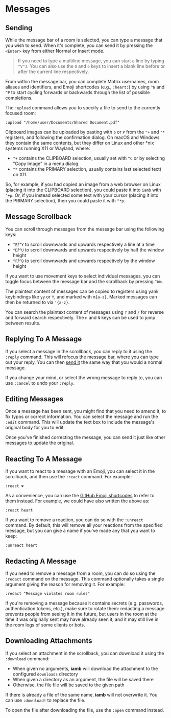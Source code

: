 # Messages

## Sending

While the message bar of a room is selected, you can type a message that you
wish to send. When it's complete, you can send it by pressing the `<Enter>`
key from either Normal or Insert mode.

> If you need to type a multiline message, you can start a line by typing
> `^V^J`.  You can also use the `O` and `o` keys to insert a blank line before
> or after the current line respectively.

From within the message bar, you can complete Matrix usernames, room aliases
and identifiers, and Emoji shortcodes (e.g., `:heart:`) by using `^N` and `^P`
to start cycling forwards or backwards through the list of possible
completions.

The `:upload` command allows you to specify a file to send to the currently
focused room:

```
:upload "/home/user/Documents/Shared Document.pdf"
```

Clipboard images can be uploaded by pasting with `p` or `P` from the `"+` and
`"*` registers, and following the confirmation dialog. On macOS and Windows
they contain the same contents, but they differ on Linux and other \*nix
systems running X11 or Wayland, where:

- `"+` contains the CLIPBOARD selection, usually set with `^C` or by selecting
  "Copy Image" in a menu dialog.
- `"*` contains the PRIMARY selection, usually contains last selected text) on X11.

So, for example, if you had copied an image from a web browser on Linux
(placing it into the CLIPBOARD selection), you could paste it into `iamb` with
`"+p`. Or, if you instead selected some text with your cursor (placing it into
the PRIMARY selection), then you could paste it with `"*p`.

## Message Scrollback

You can scroll through messages from the message bar using the following keys:

- `^E`/`^Y` to scroll downwards and upwards respectively a line at a time
- `^D`/`^U` to scroll downwards and upwards respectively by half the window height
- `^F`/`^B` to scroll downwards and upwards respectively by the window height

If you want to use movement keys to select individual messages, you can toggle
focus between the message bar and the scrollback by pressing `^Wm`.

The plaintext content of messages can be copied to registers using yank
keybindings like `yy` or `Y`, and marked with `m{a-z}`. Marked messages can
then be returned to via `'{a-z}`.

You can search the plaintext content of messages using `?` and `/` for reverse
and forward search respectively. The `n` and `N` keys can be used to jump
between results.

## Replying To A Message

If you select a message in the scrollback, you can reply to it using the
`:reply` command. This will refocus the message bar, where you can type out
your reply. You can then [send it](#sending) the same way that you would a
normal message.

If you change your mind, or select the wrong message to reply to, you can use
`:cancel` to undo your `:reply`.

## Editing Messages

Once a message has been sent, you might find that you need to amend it, to fix
typos or correct information. You can select the message and run the `:edit`
command. This will update the text box to include the message's original body
for you to edit.

Once you've finished correcting the message, you can send it just like other
messages to update the original.

## Reacting To A Message

If you want to react to a message with an Emoji, you can select it in the
scrollback, and then use the `:react` command. For example:

```
:react ❤️
```

As a convenience, you can use the [GitHub Emoji shortcodes] to refer to them
instead. For example, we could have also written the above as:

```
:react heart
```

If you want to remove a reaction, you can do so with the `:unreact` command. By
default, this will remove all your reactions from the specified message, but
you can give a name if you've made any that you want to keep:

```
:unreact heart
```

## Redacting A Message

If you need to remove a message from a room, you can do so using the `:redact`
command on the message. This command optionally takes a single argument giving
the reason for removing it. For example:

```
:redact "Message violates room rules" 
```

If you're removing a message because it contains secrets (e.g. passwords,
authentication tokens, etc.), make sure to rotate them: redacting a message
prevents people from seeing it in the future, but users in the room at the time
it was originally sent may have already seen it, and it may still live in the
room logs of some clients or bots.

## Downloading Attachments

If you select an attachment in the scrollback, you can download it using the
`:download` command:

- When given no arguments, __iamb__ will download the attachment to the
  configured `downloads` directory
- When given a directory as an argument, the file will be saved there
- Otherwise, the file file will be saved to the given path

If there is already a file of the same name, __iamb__ will not overwrite it.
You can use `:download!` to replace the file.

To open the file after downloading the file, use the `:open` command instead.

[GitHub Emoji shortcodes]: https://github.com/ikatyang/emoji-cheat-sheet/blob/master/README.md
